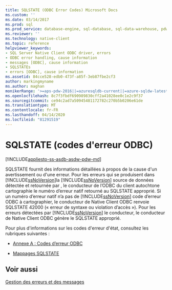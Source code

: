 ```yaml
---
title: SQLSTATE (ODBC Error Codes) Microsoft Docs
ms.custom: ''
ms.date: 03/14/2017
ms.prod: sql
ms.prod_service: database-engine, sql-database, sql-data-warehouse, pdw
ms.reviewer: ''
ms.technology: native-client
ms.topic: reference
helpviewer_keywords:
- SQL Server Native Client ODBC driver, errors
- ODBC error handling, cause information
- messages [ODBC], cause information
- SQLSTATEs
- errors [ODBC], cause information
ms.assetid: 84cce528-edb0-473f-a85f-3eb87fbe2cf3
author: markingmyname
ms.author: maghan
monikerRange: '>=aps-pdw-2016||=azuresqldb-current||=azure-sqldw-latest||>=sql-server-2016||=sqlallproducts-allversions||>=sql-server-linux-2017||=azuresqldb-mi-current'
ms.openlocfilehash: 8c7f3fbdf690989830cff2a41028ee0c1e2c9f37
ms.sourcegitcommit: ce94c2ad7a50945481172782c270b5b0206e61de
ms.translationtype: MT
ms.contentlocale: fr-FR
ms.lasthandoff: 04/14/2020
ms.locfileid: "81291519"
---
```

# <a name="sqlstate-odbc-error-codes"></a>SQLSTATE (codes d'erreur ODBC)
[!INCLUDE[appliesto-ss-asdb-asdw-pdw-md](../../includes/appliesto-ss-asdb-asdw-pdw-md.md)]

  SQLSTATE fournit des informations détaillées à propos de la cause d'un avertissement ou d'une erreur. Pour les erreurs qui se produisent dans [!INCLUDE[ssNoVersion](../../includes/ssnoversion-md.md)]la [!INCLUDE[ssNoVersion](../../includes/ssnoversion-md.md)] source de données détectée et retournée par , le conducteur de l’ODBC du client autochtone cartographie le numéro d’erreur natif retourné au SQLSTATE approprié. Si un numéro d’erreur natif n’a pas de [!INCLUDE[ssNoVersion](../../includes/ssnoversion-md.md)] code d’erreur ODBC à cartographier, le conducteur de Native Client ODBC renvoie SQLSTATE 42000 (« erreur de syntaxe ou violation d’accès »). Pour les erreurs détectées par [!INCLUDE[ssNoVersion](../../includes/ssnoversion-md.md)] le conducteur, le conducteur de Native Client ODBC génère le SQLSTATE approprié.  
  
 Pour plus d'informations sur les codes d'erreur d'état, consultez les rubriques suivantes :  
  
-   [Annexe A : Codes d’erreur ODBC](https://go.microsoft.com/fwlink/?LinkId=89356)  
  
-   [Mappages SQLSTATE](https://go.microsoft.com/fwlink/?LinkId=89355)  
  
## <a name="see-also"></a>Voir aussi  
 [Gestion des erreurs et des messages](../../relational-databases/native-client-odbc-error-messages/handling-errors-and-messages.md)  
  
  

